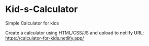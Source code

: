 # Kid-s-Calculator
Simple Calculator for kids


Create a calculator using HTML/CSS/JS and upload to netlify
URL: https://calculator-for-kids.netlify.app/
